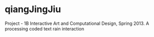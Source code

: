 qiangJingJiu
============

Project - 1B Interactive Art and Computational Design, Spring 2013. A processing coded text rain interaction
